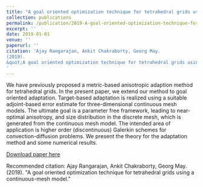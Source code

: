 ```yaml
---
title: "A goal oriented optimization technique for tetrahedral grids using a continuous-mesh model"
collection: publications
permalink: /publication/2019-A-goal-oriented-optimization-technique-for-tetrahedral-grids-using-a-continuous-mesh-model
excerpt: ''
date: 2019-01-01
venue: ''
paperurl: ''
citation: 'Ajay Rangarajan, Ankit Chakraborty, Georg May.
(2019).
&quot;A goal oriented optimization technique for tetrahedral grids using a continuous-mesh model.&quot;
'
---
```

We have previously proposed a metric-based anisotropic adaption method for tetrahedral grids. In the present paper, we extend our method to goal oriented adaptation. Target-based adaptation is realized using a suitable adjoint-based error estimate for three-dimensional continuous mesh models. The ultimate goal is a parameter free framework, leading to near- optimal anisotropy, and size distribution in the discrete mesh, which is generated from the continuous mesh model. The intended area of application is higher order (discontinuous) Galerkin schemes for convection-diffusion problems. We present the theory for the adaptation method and some numerical results.

[Download paper here](https://arc.aiaa.org/doi/abs/10.2514/6.2019-0349)

Recommended citation: Ajay Rangarajan, Ankit Chakraborty, Georg May.
(2019).
&quot;A goal oriented optimization technique for tetrahedral grids using a continuous-mesh model.&quot;
